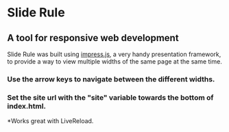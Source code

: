 # Slide Rule
## A tool for responsive web development

Slide Rule was built using [impress.js](https://github.com/bartaz/impress.js/), a very handy presentation framework, to provide a way to view multiple widths of the same page at the same time.

### Use the arrow keys to navigate between the different widths.
### Set the site url with the "site" variable towards the bottom of index.html.

*Works great with LiveReload.